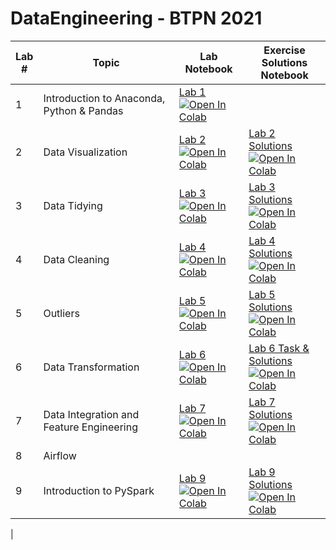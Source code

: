 # DataEngineering - BTPN 2021

| Lab <br /> # | Topic | Lab <br /> Notebook | Exercise <br /> Solutions Notebook |
| --- | ----------- | ----- |----- |
| 1 | Introduction to Anaconda, Python & Pandas | [Lab 1](https://colab.research.google.com/github/rezaprimasatya/TrainingBTPN/blob/main/Lab1/Lab1_CSEN1095.ipynb) <br /> [![Open In Colab](https://colab.research.google.com/assets/colab-badge.svg)](https://colab.research.google.com/github/rezaprimasatya/TrainingBTPN/blob/main/Lab1/Lab1_CSEN1095.ipynb)
| 2 | Data Visualization | [Lab 2](https://github.com/rrezaprimasatya/TrainingBTPN/blob/main/Lab2/Lab2_CSEN1095.ipynb) <br /> [![Open In Colab](https://colab.research.google.com/assets/colab-badge.svg)](https://colab.research.google.com/github/rezaprimasatya/TrainingBTPN/blob/main/Lab2/Lab2_CSEN1095.ipynb) | [Lab 2 Solutions](https://github.com/rezaprimasatya/TrainingBTPN/blob/main/Lab2/Lab2_CSEN1095_Solutions.ipynb) <br /> [![Open In Colab](https://colab.research.google.com/assets/colab-badge.svg)](https://colab.research.google.com/github/rezaprimasatya/TrainingBTPN/blob/main/Lab2/Lab2_CSEN1095_Solutions.ipynb)|
| 3 | Data Tidying | [Lab 3](https://github.com/rezaprimasatya/TrainingBTPN/blob/main/Lab3/Lab3_CSEN1095.ipynb) <br /> [![Open In Colab](https://colab.research.google.com/assets/colab-badge.svg)](https://colab.research.google.com/github/rezaprimasatya/TrainingBTPN/blob/main/Lab3/Lab_3_CSEN1095%20.ipynb) | [Lab 3 Solutions](https://github.com/rezaprimasatya/TrainingBTPN/blob/main/Lab3/Lab3_Solution.ipynb) <br /> [![Open In Colab](https://colab.research.google.com/assets/colab-badge.svg)](https://colab.research.google.com/github/rezaprimasatya/TrainingBTPN/blob/main/Lab3/Lab3_Solution.ipynb)|
| 4 | Data Cleaning | [Lab 4](https://github.com/rezaprimasatya/TrainingBTPN/blob/main/Lab4/Lab4_CSEN1095.ipynb) <br /> [![Open In Colab](https://colab.research.google.com/assets/colab-badge.svg)](https://colab.research.google.com/github/rezaprimasatya/TrainingBTPN/blob/main/Lab4/Lab4_CSEN1095.ipynb) | [Lab 4 Solutions](https://github.com/rezaprimasatya/TrainingBTPN/blob/main/Lab4/Lab4_Solution.ipynb) <br /> [![Open In Colab](https://colab.research.google.com/assets/colab-badge.svg)](https://colab.research.google.com/github/rezaprimasatya/TrainingBTPN/blob/main/Lab4/Lab4_Solution.ipynb#scrollTo=qsalvP3JLOCv)|
| 5 | Outliers | [Lab 5](https://github.com/rezaprimasatya/TrainingBTPN/blob/main/Lab5/Lab5_CSEN1095.ipynb) <br /> [![Open In Colab](https://colab.research.google.com/assets/colab-badge.svg)](https://colab.research.google.com/github/rezaprimasatya/TrainingBTPN/blob/main/Lab5/Lab5_CSEN1095.ipynb) | [Lab 5 Solutions](https://github.com/rezaprimasatya/TrainingBTPN/blob/main/Lab5/Lab5_CSEN1095_Solutions.ipynb) <br /> [![Open In Colab](https://colab.research.google.com/assets/colab-badge.svg)](https://colab.research.google.com/github/rezaprimasatya/TrainingBTPN/blob/main/Lab5/Lab5_CSEN1095_Solutions.ipynb#scrollTo=qsalvP3JLOCv)|
| 6 | Data Transformation | [Lab 6](https://github.com/rezaprimasatya/TrainingBTPN/blob/main/Lab6/Lab6_CSEN1095.ipynb) <br /> [![Open In Colab](https://colab.research.google.com/assets/colab-badge.svg)](https://colab.research.google.com/github/rezaprimasatya/TrainingBTPN/blob/main/Lab6/Lab6_CSEN1095.ipynb) |  [Lab 6 Task & Solutions](https://github.com/rezaprimasatya/TrainingBTPN/blob/main/Lab6/Lab6_Task_and_Solutions.ipynb) <br /> [![Open In Colab](https://colab.research.google.com/assets/colab-badge.svg)](https://colab.research.google.com/github/rezaprimasatya/TrainingBTPN/blob/main/Lab6/Lab6_Task_and_Solutions.ipynb)
| 7 | Data Integration and Feature Engineering | [Lab 7](https://github.com/rezaprimasatya/TrainingBTPN/blob/main/Lab7/Lab7_CSEN1095.ipynb) <br /> [![Open In Colab](https://colab.research.google.com/assets/colab-badge.svg)](https://colab.research.google.com/github/rezaprimasatya/TrainingBTPN/blob/main/Lab7/Lab7_CSEN1095.ipynb) |[Lab 7 Solutions](https://github.com/rezaprimasatya/TrainingBTPN/blob/main/Lab7/Lab7_CSEN1095_Solution.ipynb) <br /> [![Open In Colab](https://colab.research.google.com/assets/colab-badge.svg)](https://colab.research.google.com/github/rezaprimasatya/TrainingBTPN/blob/main/Lab7/Lab7_CSEN1095_Solution.ipynb)
| 8 | Airflow | 
| 9 | Introduction to PySpark | [Lab 9](https://github.com/rezaprimasatya/TrainingBTPN/blob/main/Lab9/Lab9_CSEN1095.ipynb) <br /> [![Open In Colab](https://colab.research.google.com/assets/colab-badge.svg)](https://colab.research.google.com/github/rezaprimasatya/TrainingBTPN/blob/main/Lab9/Lab9_CSEN1095.ipynb) |[Lab 9 Solutions](https://github.com/rezaprimasatya/TrainingBTPN/blob/main/Lab9/Lab9_CSEN1095_Solution%20(1).ipynb) <br /> [![Open In Colab](https://colab.research.google.com/assets/colab-badge.svg)](https://colab.research.google.com/github/rezaprimasatya/TrainingBTPN/blob/main/Lab9/Lab9_CSEN1095_Solution%20(1).ipynb)
|
